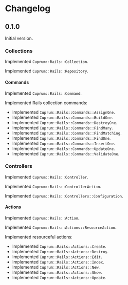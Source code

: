 # Changelog

## 0.1.0

Initial version.

### Collections

Implemented `Cuprum::Rails::Collection`.

Implemented `Cuprum::Rails::Repository`.

#### Commands

Implemented `Cuprum::Rails::Command`.

Implemented Rails collection commands:

- Implemented `Cuprum::Rails::Commands::AssignOne`.
- Implemented `Cuprum::Rails::Commands::BuildOne`.
- Implemented `Cuprum::Rails::Commands::DestroyOne`.
- Implemented `Cuprum::Rails::Commands::FindMany`.
- Implemented `Cuprum::Rails::Commands::FindMatching`.
- Implemented `Cuprum::Rails::Commands::FindOne`.
- Implemented `Cuprum::Rails::Commands::InsertOne`.
- Implemented `Cuprum::Rails::Commands::UpdateOne`.
- Implemented `Cuprum::Rails::Commands::ValidateOne`.

### Controllers

Implemented `Cuprum::Rails::Controller`.

Implemented `Cuprum::Rails::ControllerAction`.

Implemented `Cuprum::Rails::Controllers::Configuration`.

#### Actions

Implemented `Cuprum::Rails::Action`.

Implemented `Cuprum::Rails::Actions::ResourceAction`.

Implemented resourceful actions:

- Implemented `Cuprum::Rails::Actions::Create`.
- Implemented `Cuprum::Rails::Actions::Destroy`.
- Implemented `Cuprum::Rails::Actions::Edit`.
- Implemented `Cuprum::Rails::Actions::Index`.
- Implemented `Cuprum::Rails::Actions::New`.
- Implemented `Cuprum::Rails::Actions::Show`.
- Implemented `Cuprum::Rails::Actions::Update`.
